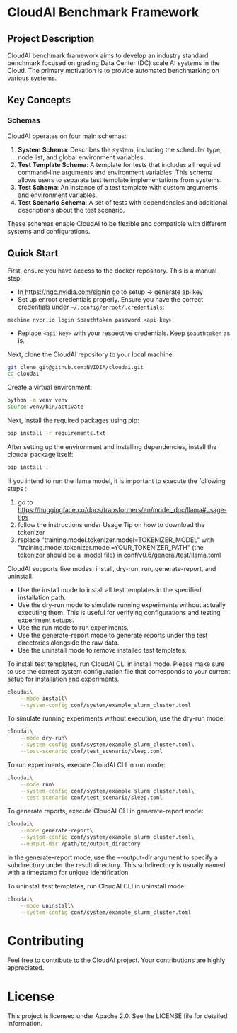# CloudAI Benchmark Framework

## Project Description
CloudAI benchmark framework aims to develop an industry standard benchmark focused on grading Data Center (DC) scale AI systems in the Cloud. The primary motivation is to provide automated benchmarking on various systems.

## Key Concepts
### Schemas
CloudAI operates on four main schemas:

1. **System Schema**: Describes the system, including the scheduler type, node list, and global environment variables.
2. **Test Template Schema**: A template for tests that includes all required command-line arguments and environment variables. This schema allows users to separate test template implementations from systems.
3. **Test Schema**: An instance of a test template with custom arguments and environment variables.
4. **Test Scenario Schema**: A set of tests with dependencies and additional descriptions about the test scenario.

These schemas enable CloudAI to be flexible and compatible with different systems and configurations.

## Quick Start
First, ensure you have access to the docker repository. This is a manual step:
- In https://ngc.nvidia.com/signin go to setup -> generate api key
- Set up enroot credentials properly. Ensure you have the correct credentials under `~/.config/enroot/.credentials`:
```
machine nvcr.io login $oauthtoken password <api-key>
```
- Replace `<api-key>` with your respective credentials. Keep `$oauthtoken` as is.

Next, clone the CloudAI repository to your local machine:
```bash
git clone git@github.com:NVIDIA/cloudai.git
cd cloudai
```

Create a virtual environment:
```bash
python -m venv venv
source venv/bin/activate
```

Next, install the required packages using pip:
```bash
pip install -r requirements.txt
```

After setting up the environment and installing dependencies, install the cloudai package itself:
```bash
pip install .
```

If you intend to run the llama model, it is important to execute the following steps :

1. go to https://huggingface.co/docs/transformers/en/model_doc/llama#usage-tips
2. follow the instructions under Usage Tip on how to download the tokenizer
3. replace "training.model.tokenizer.model=TOKENIZER_MODEL" with "training.model.tokenizer.model=YOUR_TOKENIZER_PATH" (the tokenizer should be a .model file) in conf/v0.6/general/test/llama.toml

CloudAI supports five modes: install, dry-run, run, generate-report, and uninstall.
* Use the install mode to install all test templates in the specified installation path.
* Use the dry-run mode to simulate running experiments without actually executing them. This is useful for verifying configurations and testing experiment setups.
* Use the run mode to run experiments.
* Use the generate-report mode to generate reports under the test directories alongside the raw data.
* Use the uninstall mode to remove installed test templates.

To install test templates, run CloudAI CLI in install mode.
Please make sure to use the correct system configuration file that corresponds to your current setup for installation and experiments.
```bash
cloudai\
    --mode install\
    --system-config conf/system/example_slurm_cluster.toml
```

To simulate running experiments without execution, use the dry-run mode:
```bash
cloudai\
    --mode dry-run\
    --system-config conf/system/example_slurm_cluster.toml\
    --test-scenario conf/test_scenario/sleep.toml
```

To run experiments, execute CloudAI CLI in run mode:
```bash
cloudai\
    --mode run\
    --system-config conf/system/example_slurm_cluster.toml\
    --test-scenario conf/test_scenario/sleep.toml
```

To generate reports, execute CloudAI CLI in generate-report mode:
```bash
cloudai\
    --mode generate-report\
    --system-config conf/system/example_slurm_cluster.toml\
    --output-dir /path/to/output_directory
```
In the generate-report mode, use the --output-dir argument to specify a subdirectory under the result directory.
This subdirectory is usually named with a timestamp for unique identification.

To uninstall test templates, run CloudAI CLI in uninstall mode:
```bash
cloudai\
    --mode uninstall\
    --system-config conf/system/example_slurm_cluster.toml
```

# Contributing
Feel free to contribute to the CloudAI project. Your contributions are highly appreciated.

# License
This project is licensed under Apache 2.0. See the LICENSE file for detailed information.
